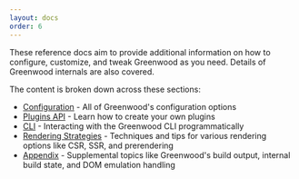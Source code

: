 ```yaml
---
layout: docs
order: 6
---
```


<app-heading-box heading="Reference">
  <p>These reference docs aim to provide additional information on how to configure, customize, and tweak Greenwood as you need.  Details of Greenwood internals are also covered.</p>
</app-heading-box>

The content is broken down across these sections:

- [Configuration](/docs/reference/configuration/) - All of Greenwood's configuration options
- [Plugins API](/docs/reference/plugins-api/) - Learn how to create your own plugins
- [CLI](/docs/reference/cli/) - Interacting with the Greenwood CLI programmatically
- [Rendering Strategies](/docs/reference/rendering-strategies/) - Techniques and tips for various rendering options like CSR, SSR, and prerendering
- [Appendix](/docs/reference/appendix/) - Supplemental topics like Greenwood's build output, internal build state, and DOM emulation handling
